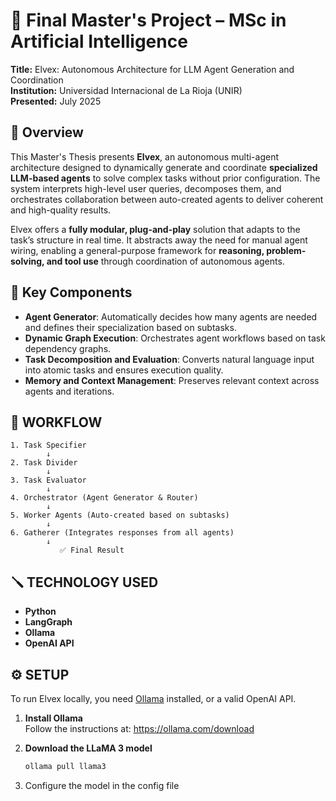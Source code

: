 # 🤖 Final Master's Project – MSc in Artificial Intelligence  
**Title:** Elvex: Autonomous Architecture for LLM Agent Generation and Coordination  
**Institution:** Universidad Internacional de La Rioja (UNIR)  
**Presented:** July 2025

## 📘 Overview

This Master's Thesis presents **Elvex**, an autonomous multi-agent architecture designed to dynamically generate and coordinate **specialized LLM-based agents** to solve complex tasks without prior configuration. The system interprets high-level user queries, decomposes them, and orchestrates collaboration between auto-created agents to deliver coherent and high-quality results.

Elvex offers a **fully modular, plug-and-play** solution that adapts to the task’s structure in real time. It abstracts away the need for manual agent wiring, enabling a general-purpose framework for **reasoning, problem-solving, and tool use** through coordination of autonomous agents.

## 🧠 Key Components

- **Agent Generator**: Automatically decides how many agents are needed and defines their specialization based on subtasks.
- **Dynamic Graph Execution**: Orchestrates agent workflows based on task dependency graphs.
- **Task Decomposition and Evaluation**: Converts natural language input into atomic tasks and ensures execution quality.
- **Memory and Context Management**: Preserves relevant context across agents and iterations.

## 🔁 WORKFLOW

```text
1. Task Specifier
        ↓
2. Task Divider
        ↓
3. Task Evaluator
        ↓
4. Orchestrator (Agent Generator & Router)
        ↓
5. Worker Agents (Auto-created based on subtasks)
        ↓
6. Gatherer (Integrates responses from all agents)
        ↓
           ✅ Final Result
```

## 🪛 TECHNOLOGY USED
- **Python**
- **LangGraph**
- **Ollama**
- **OpenAI API**

## ⚙️ SETUP

To run Elvex locally, you need [Ollama](https://ollama.com) installed, or a valid OpenAI API.

1. **Install Ollama**  
   Follow the instructions at: https://ollama.com/download

2. **Download the LLaMA 3 model**  
   ```bash
   ollama pull llama3
   ```
3. Configure the model in the config file

